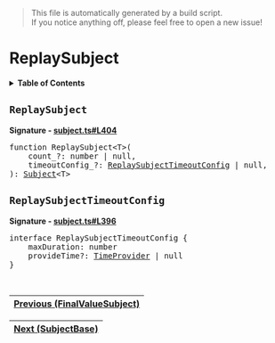 > This file is automatically generated by a build script.<br>If you notice anything off, please feel free to open a new issue!

# ReplaySubject

<details><summary><b>Table of Contents</b></summary>

1. [<code>ReplaySubject</code>](#ReplaySubject)
   1. [<code>ReplaySubjectTimeoutConfig</code>](#ReplaySubjectTimeoutConfig)</details>

## <a name="ReplaySubject"></a><code>ReplaySubject</code>

<b>Signature - [subject.ts#L404](..\/..\/packages\/core\/src\/subject.ts#L404)</b>

<pre>function ReplaySubject&lt;T&gt;(<br>    count_?: number | null,<br>    timeoutConfig_?: <a href="#ReplaySubjectTimeoutConfig">ReplaySubjectTimeoutConfig</a> | null,<br>): <a href="00-Subject.md#Subject-Interface">Subject</a>&lt;T&gt;</pre>

## <a name="ReplaySubjectTimeoutConfig"></a><code>ReplaySubjectTimeoutConfig</code>

<b>Signature - [subject.ts#L396](..\/..\/packages\/core\/src\/subject.ts#L396)</b>

<pre>interface ReplaySubjectTimeoutConfig {<br>    maxDuration: number<br>    provideTime?: <a href="../07-api-utils/04-TimeProvider.md#TimeProvider">TimeProvider</a> | null<br>}</pre><br>

| [Previous \(FinalValueSubject\)](07-FinalValueSubject.md#readme) |
| --- |

<div align="right">

| [Next \(SubjectBase\)](09-SubjectBase.md#readme) |
| --- |
</div>
